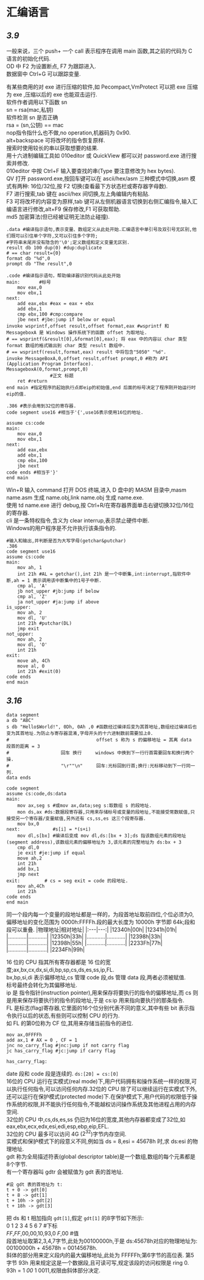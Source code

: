 # 汇编语言

## *3.9*

一般来说，三个 push+ 一个 call 表示程序在调用 main 函数,其之前的代码为 C 语言的初始化代码.  
OD 中 F2 为设置断点, F7 为跟踪进入.  
数据窗中 Ctrl+G 可以跟踪变量.  

有某些商用的对 exe 进行压缩的软件,如 Pecompact,VmProtect 可以把 exe 压缩为 exe ,压缩以后的 exe 也能双击运行.  
软件作者调用以下函数 sn  
sn = rsa(mac,私钥)  
软件检测 sn 是否正确  
rsa = (sn,公钥) == mac  
nop指令指什么也不做,no operation,机器码为 0x90.  
alt+backspace 可将改坏的指令恢复原样.  
搜索时使用较长的串以获取想要的结果.  
用十六进制编辑工具如 010editor 或 QuickView 都可以对 password.exe 进行搜索并修改.  
010editor 中按 Ctrl+F 输入要查找的串(Type 要注意修改为 hex bytes).  
QV 打开 password.exe,按回车键可以在 ascii/hex/asm 三种模式中切换,asm 模式有两种: 16位/32位,按 F2 切换(查看最下方状态栏或寄存器字母数).  
F7 进行搜索,tab 键在 ascii/hex 间切换,左上角编辑内有粘贴.  
F3 可将改坏的内容变为原样,tab 键可从左侧机器语言切换到右侧汇编指令,输入汇编语言进行修改,alt+F9 保存修改,F1 可获取帮助.  
md5 加密算法(但已经被证明无法防止碰撞).

~~~
.data #编译指示语句,表示变量、数组定义从此处开始.汇编语言中单引号及双引号无区别,他们既可以引住单个字符,又可以引住多个字符;
#字符串末尾并没有隐含的'\0';定义数组和定义变量无区别.
result db 100 dup(0) #dup:duplicate
# == char result={0}
format db "%d",0
prompt db "The result",0

.code #编译指示语句，帮助编译器识别代码从此处开始   
main:       #标号
    mov eax,0
    mov ebx,1
next:
    add eax,ebx #eax = eax + ebx
    add ebx,1 
    cmp ebx,100 #cmp:compare
    jbe next #jbe:jump if below or equal
invoke wsprintf,offset result,offset format,eax #wsprintf 和 MessageboxA 是 Windows 操作系统下的函数 offset 为取地址.
# == wsprintf(&result[0],&format[0],eax); 将 eax 中的内容以 char 类型 format 数组的格式输出到 char 类型 result 数组中.
# == wsprintf(result,format,eax) result 中将包含"5050" "%d".
invoke MessageBoxA,0,offset result,offset prompt,0 #称为 API (Application Program Interface).
MessageboxA(0,format,prompt,0)
                #正文 标题
    ret #return
end main #指定程序的起始执行点即eip的初始值,end 后面的标号决定了程序刚开始运行时eip的值.
~~~

~~~
.386 #表示会用到32位的寄存器.
code segment use16 #相当于'{',use16表示使用16位的地址.

assume cs:code
main:       
    mov eax,0
    mov ebx,1
next:
    add eax,ebx 
    add ebx,1 
    cmp ebx,100 
    jbe next 
code ends #相当于'}'
end main
~~~

Win+R 输入 command 打开 DOS 终端,进入 D 盘中的 MASM 目录中,masm name.asm 生成 name.obj,link name.obj 生成 name.exe.  
使用 td name.exe 进行 debug,按 Ctrl+R/在寄存器界面单击右键切换32位/16位的寄存器.  
cli 是一条特权指令,含义为 clear interrup,表示禁止硬件中断.  
Windows的用户程序是不允许执行该条指令的.  

~~~
#输入和输出,并判断是否为大写字母(getchar&putchar)
.386
code segment use16
assume cs:code
main:
    mov ah, 1
    int 21h #AL = getchar(),int 21h 是一个中断集,int:interrupt,指软件中断,ah = 1 表示调用该中断集中的1号子中断.
    cmp al, 'A'
    jb not_upper #jb:jump if below
    cmp al, 'Z'
    ja not_upper #ja:jump if above
is_upper:
    mov ah, 2
    mov dl, 'U'
    int 21h #putchar(DL)
    jmp exit
not_upper:
    mov ah, 2
    mov dl, 'O'
    int 21h
exit:
    move ah, 4Ch
    move al, 0
    int 21h #exit(0)
code ends
end main
~~~

## *3.16*  
 
~~~
data segment
a db "ABC"
s db "Hello$World!", 0Dh, 0Ah ,0 #函数经过编译后变为其首地址,数组经过编译后也变为其首地址.为防止与寄存器混淆,字母开头的十六进制数前需要加上0.
#                                offset s 称为 s 的偏移地址 = 其离 data 段首的距离 = 3 
#                   回车 换行     windows 中换到下一行行首需要回车和换行两个操.
#                   "\r""\n"     回车:光标回到行首;换行:光标移动到下一行同一列.
data ends

code segment 
assume cs:code,ds:data
main:
    mov ax,seg s #或mov ax,data;seg s:取数组 s 的段地址.
    mon ds,ax #ds:数据段寄存器,只用来存储标号或变量的段地址,不能接受常数赋值,只接受另一个寄存器/变量赋值,另外还有 cs,ss,es 这三个段寄存器.
    mov bx,0
next:            #s[i] = *(s+i)
    mov dl,s[bx] #编译后变成 mov dl,ds:[bx + 3];ds 指该数组元素的段地址(segment address),该数组元素的偏移地址为 3,该元素的完整地址为 ds:bx + 3
    cmp dl,0
    je exit #je:jump if equal
    move ah,2
    int 21h
    add bx,1
    jmp next
exit:         # cs = seg exit = code 的段地址.
    mov ah,4Ch
    int 21h
code ends
end main
~~~

同一个段内每一个变量的段地址都是一样的，为段首地址取前四位,个位必须为0,偏移地址的变化范围为 0000h:FFFFh.段的最大长度为 10000h 字节即 64k;段和段可以重叠.
|物理地址|相对地址|
|:---|---:|
|12340h|00h|
|12341h|01h|
|…………|…………|
|12350h|33h|
|…………|…………|
|12398h|33h|
|…………|…………|
|12398h|55h|
|…………|…………|
|2233Fh|77h|
|…………|…………|
|2234Fh|99h|

16 位的 CPU 指其所有寄存器都是 16 位的宽度;ax,bx,cx,dx,si,di,bp,sp,cs,ds,es,ss,ip,FL.  
bx,bp,si,di 表示偏移地址,cs 管理 code 段,ds 管理 data 段,两者必须被赋值.  
标号最终会转化为其偏移地址.  
ip 是 指令指针(instruction pointer),用来保存将要执行的指令的偏移地址,而 cs 则是用来保存将要执行的指令的段地址,于是 cs:ip 用来指向要执行的那条指令.  
FL 是标志(flag)寄存器,它里面的16个位分别代表不同的意义,其中有些 bit 表示指令执行以后的状态,有些则可以控制 CPU 的行为.  
如 FL 的第0位称为 CF 位,其用来存储当前指令的进位.
~~~
mov ax,0FFFFh
add ax,1 # AX = 0 , CF = 1
jnc no_carry_flag #jnc:jump if not carry flag
jc has_carry_flag #jc:jump if carry flag

has_carry_flag:
~~~

date 段和 code 段是连续的. `ds:[20] = cs:[0]`  
16位的 CPU 运行在实模式(real mode)下,用户代码拥有和操作系统一样的权限,可以执行任何指令,可以访问任何内存.32位的 CPU 除了可以继续运行在实模式下外,还可以运行在保护模式(protected mode)下.在保护模式下,用户代码的权限低于操作系统的权限,并不能执行任何指令,不能越权访问操作系统及其他进程占用的内存空间.  
32位的 CPU 中,cs,ds,es,ss 仍旧为16位的宽度,其他内存器都变成了32位,如 eax,ebx,ecx,edx,esi,edi,esp,ebp,eip,EFL.  
32位的 CPU 最多可以访问 4G ($2^{32}$)字节内存空间.  
实模式和保护模式下的段意义不同,例如当 ds = 8,esi  = 45678h 时,求 ds:esi 的物理地址.  
gdt 称为全局描述符表(global descriptor table)是一个数组,数组的每个元素都是8个字节.  
有一个寄存器叫 gdtr 会被赋值为 gdt 表的首地址.
~~~
#设 gdt 表的首地址为 t:
t + 0 -> gdt[0]
t + 8 -> gdt[1]
t + 10h -> gdt[2]
t + 18h -> gdt[3]
~~~
把 ds 和 t 相加指向 `gdt[1]`,假定 `gdt[1]` 的8字节如下所示:  
0   1   2   3   4   5   6    7 #下标  
_FF_,_FF_,00,00,10,93,0 _F_,00 #值  
段首地址取第2,3,4,7字节,此处为00100000h,于是 ds:45678h对应的物理地址为: 00100000h + 45678h = 00145678h.  
斜体的部分用来定义段内的最大偏移地址,此处为 FFFFFh;第6字节的高位表.
第5字节 93h 用来规定这是一个数据段,且可读可写,规定该段的访问权限是 ring 0. 93h = 1 _00_ 1 0011,权限由斜体部分决定.